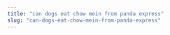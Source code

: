 ```yaml
---
title: "can dogs eat chow mein from panda express"
slug: "can-dogs-eat-chow-mein-from-panda-express"
---
```


